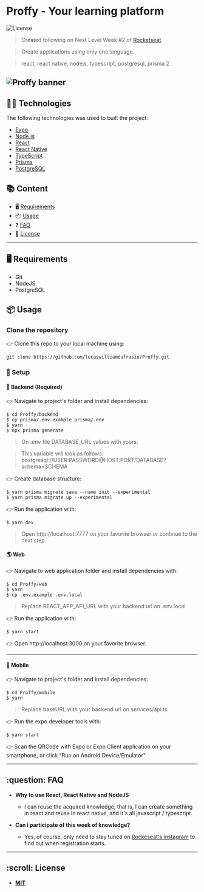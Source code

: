 # Proffy - Your learning platform

![License](http://img.shields.io/:license-mit-blue.svg?style=flat-square)

> Created following on Next Level Week #2 of [Rocketseat](https://www.rocketseat.com.br).

> Create applications using only one language.

> react, react native, nodejs, typescript, postgresql, prisma 2

![Proffy banner](https://user-images.githubusercontent.com/34021576/89958641-c15e6d80-dc10-11ea-8254-02598b4a89c5.png)
---
## :technologist: Technologies

The following technologies was used to built the project:

- [Expo](https://expo.io/)
- [Node.js](https://nodejs.org/en/)
- [React](https://pt-br.reactjs.org/)
- [React Native](https://reactnative.dev/)
- [TypeScript](https://www.typescriptlang.org/)
- [Prisma](https://www.prisma.io/)
- [PostgreSQL](https://www.postgresql.org/)


## :books: Content

- 🖥 [Requirements](#requirements)
- 📦 [Usage](#usage)
- :question: [FAQ](#faq)
- :scroll: [License](#license)


---
<h2 id="requirements">🖥 Requirements </h2>

 - Git
 - NodeJS
 - PostgreSQL

<h2 id="usage">📦 Usage</h2>

### Clone the repository

👉  Clone this repo to your local machine using:

```shell
git clone https://github.com/lucaswilliameufrasio/Proffy.git
```

### 🔨 Setup

#### :brain: Backend (Required)
👉 Navigate to project's folder and install dependencies:

```shell
$ cd Proffy/backend
$ cp prisma/.env.example prisma/.env
$ yarn
$ npx prisma generate
```
> On .env file DATABASE_URL values with yours.

> This variable will look as follows: postgresql://USER:PASSWORD@HOST:PORT/DATABASE?schema=SCHEMA 


👉  Create database structure:

```shell
$ yarn prisma migrate save --name init --experimental
$ yarn prisma migrate up --experimental
```

👉  Run the application with:

```shell
$ yarn dev
```

> Open http://localhost:7777 on your favorite browser or continue to the next step.

####  :earth_americas: Web
👉 Navigate to web application folder and install dependencies with:

```shell
$ cd Proffy/web
$ yarn
$ cp .env.example .env.local
```
> Replace REACT_APP_API_URL with your backend url on .env.local

👉  Run the application with:

```shell
$ yarn start
```

👉 Open http://localhost:3000 on your favorite browser.

---

#### :iphone: Mobile
👉 Navigate to project's folder and install dependencies:

```shell
$ cd Proffy/mobile
$ yarn
```

> Replace baseURL with your backend url on services/api.ts

👉 Run the expo developer tools with:

```shell
$ yarn start
```
👉  Scan the QRCode with Expo or Expo Client application on your smartphone, or click "Run on Android Device/Emulator"

---

<h2 id="faq">:question: FAQ</h2>

- **Why to use React, React Native and NodeJS**
    - I can reuse the acquired knowledge, that is, I can create something in react and reuse in react native, and it's all javascript / typescript.

- **Can i participate of this week of knowledge?**
	- Yes, of course, only need to stay tuned on [Rockeseat's instagram](https://www.instagram.com/rocketseat_oficial/) to find out when registration starts.

---

<h2 id="license">:scroll: License</h2>

- **[MIT](http://opensource.org/licenses/mit-license.php)**
